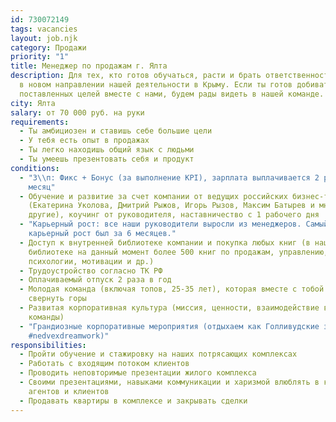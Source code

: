 ```yaml
---
id: 730072149
tags: vacancies
layout: job.njk
category: Продажи
priority: "1"
title: Менеджер по продажам г. Ялта
description: Для тех, кто готов обучаться, расти и брать ответственность на себя
  в новом направлении нашей деятельности в Крыму. Если ты готов добиваться
  поставленных целей вместе с нами, будем рады видеть в нашей команде.
city: Ялта
salary: от 70 000 руб. на руки
requirements:
  - Ты амбициозен и ставишь себе большие цели
  - У тебя есть опыт в продажах
  - Ты легко находишь общий язык с людьми
  - Ты умеешь презентовать себя и продукт
conditions:
  - "З\\п: Фикс + Бонус (за выполнение KPI), зарплата выплачивается 2 раза в
    месяц"
  - Обучение и развитие за счет компании от ведущих российских бизнес-тренеров
    (Екатерина Уколова, Дмитрий Рыжов, Игорь Рызов, Максим Батырев и многие
    другие), коучинг от руководителя, наставничество с 1 рабочего дня
  - "Карьерный рост: все наши руководители выросли из менеджеров. Самый быстрый
    карьерный рост был за 6 месяцев."
  - Доступ к внутренней библиотеке компании и покупка любых книг (в нашей
    библиотеке на данный момент более 500 книг по продажам, управлению,
    психологии, мотивации и др.)
  - Трудоустройство согласно ТК РФ
  - Оплачиваемый отпуск 2 раза в год
  - Молодая команда (включая топов, 25-35 лет), которая вместе с тобой хочет
    свернуть горы
  - Развитая корпоративная культура (миссия, ценности, взаимодействие внутри
    команды)
  - "Грандиозные корпоративные мероприятия (отдыхаем как Голливудские звезды
    #nedvexdreamwork)"
responsibilities:
  - Пройти обучение и стажировку на наших потрясающих комплексах
  - Работать с входящим потоком клиентов
  - Проводить неповторимые презентации жилого комплекса
  - Своими презентациями, навыками коммуникации и харизмой влюблять в комплекс
    агентов и клиентов
  - Продавать квартиры в комплексе и закрывать сделки
---
```

